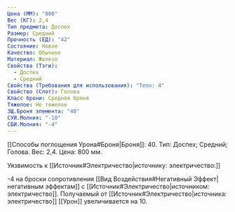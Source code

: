 ```yaml
---
Цена (ММ): "800"
Вес (КГ): 2,4
Тип предмета: Доспех
Размер: Средний
Прочность (ЕД): "42"
Состояние: Новое
Качество: Обычное
Материал: Железо
Свойства (Тэги):
  - Доспех
  - Средний
Свойства (Требования для использования): "Тело: 4"
Свойство (Слот): Голова
Класс брони: Средняя броня
Тяжелое: Не тяжелое
ЗЩ.Броня элемента: "40"
СУИ.Молния: "-10"
СБИ.Молния: "-4"
---
```

[[Способы поглощения Урона#Броня|Броня]]: 40. Тип: Доспех; Средний; Голова. Вес: 2,4. Цена: 800 мм. 

Уязвимость к [[Источник#Электричество|источнику: электричество:]] 

-4 на броски сопротивления [[Вид Воздействия#Негативный Эффект|негативным эффектам]] с [[Источник#Электричество|источником: электричество]].
Получаемый от [[Источник#Электричество|источника: электричество]] [[Урон]] увеличивается на 10.  
